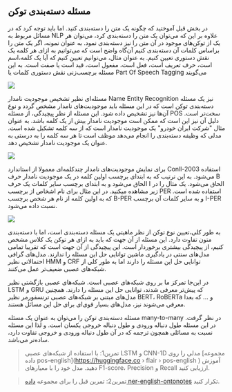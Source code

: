 ## مسئله دسته‌بندی توکن

در بخش قبل آموختید که چگونه یک متن را دسته‌بندی کنید. اما باید توجه کرد که در مسائل مربوط به NLP علاوه بر این که می‌توان یک متن را دسته‌بندی کرد، می‌توان هر یک از توکن‌های موجود در آن متن را نیز دسته‌بندی نمود. به عنوان نمونه، اگر یک متن را براساس کلمات آن دسته‌بندی کنیم آن‌گاه واضح است که می‌توانیم به ازای هر کلمه یک نقش دستوری تعیین کنیم. به عنوان مثال، می‌توانیم تعیین کنیم که آیا یک کلمه،اسم است، حرف تعریف است، فعل است، مفعول است، قید است یا صفت است. به این مسئله برچسب‌زنی نقش دستوری کلمات یا Part Of Speech Tagging  می‌گویند



![](https://blog.aaronccwong.com/assets/images/bigram-hmm/pos-title.jpg)



مسئله‌ای نظیر تشخیص موجودیت نامدار Name Entity Recognition نیز یک مسئله دسته‌بندی توکن است که در این مسئله باید موجودیت‌های نامدار مشخص گردد و نوع آن‌ها نیز تشخیص داده شود. این مسئله از نظر پیچیدگی، از مسئله POS سخت‌تر است. دلیل آن نیز این است که ممکن است موجودیت نامدار بیش از یک کلمه باشد. به عنوان مثال "شرکت ایران خودرو" یک موجودیت نامدار است که از سه کلمه تشکیل شده است. مدلی که وظیفه دسته‌بندی را انجام می‌دهد موظف است تا هر سه کلمه را به درستی به عنوان یک موجودیت نامدار تشخیص دهد.

![](https://lh3.googleusercontent.com/9mvuuylJe5Pp_WtnH5kJjmVWz1qdLitaz16PYrZtr9DoVg33ymXAfmxdA_4eLiyTmSAU-4_iN3GyZCM-7rpLlXfu0Mla4CPKeIMZQRQufs3-QeJIXuogj67YB0pAB2I_dU2CoQ6T)



برای نمایش موجودیت‌های نامدار چندکلمه‌ای معمولا از استاندارد Conll-2003 استفاده می‌شود. به این ترتیب که به ابتدای برچسب اولین کلمه در یک موجودیت نامدار حرف B الحاق می‌شود و به ابتدای برچسب سایر کلمات یک حرف I الحاق می‌شود. یک مثال را در زیر مشاهده میکنید. در این مثال برای نام اشخاص از برچسب PER استفاده شده است. که به اولین کلمه از نام هر شخص برچسب B-PER و به سایر کلمات آن برچسب I-PER نسبت داده می‌شود.

![](https://www.researchgate.net/publication/336206087/figure/tbl3/AS:885046709862405@1588022987844/Tags-for-Named-Entity-Recognition-using-IOB2-format.png)



 به طور کلی،تعیین نوع توکن از نظر ماهیتی یک مسئله دسته‌بندی است، اما با دسته‌بندی متون تفاوت دارد. این مسئله از آن جهت که باید به ازای هر توکن یک کلاس مشخص کنیم، از پیچیدگی بیشتری برخوردار است. این پیچیدگی از آن جهت است که تقریبا تمامی مدل‌های سنتی در یادگیری ماشین توانایی حل این مسئله را ندارند. مدل‌های گرافی احتمالاتی نظیر HMM و CRF توانایی حل این مسئله را دارند اما به طور کلی از شبکه‌های عصبی ضعیف‌تر عمل می‌کنند.

در این‌جا تمرکز ما بر روی شبکه‌های عصبی است. شبکه‌های عصبی بازگشتی نظیر LSTM و GRU که پیش‌تر معرفی شدند، توانایی حل این مسئله را دارند. همچنین مدل‌های مبتنی بر شبکه‌های عصبی ترنسفورمر نظیر BERT، RoBERTa و ... که بعدا معرفی می‌شوند نیز، مدل‌های بسیار قوی‌ای برای حل این مسائل هستند.

مسئله دسته‌بندی توکن را می‌توان به عنوان یک مسئله many-to-many در نظر گرفت. در این مسئله طول دنباله ورودی و طول دنباله خروجی یکسان است. و لذا این مسئله نسبت به مسائلی همچون ترجمه که در آن طول دنباله ورودی و خروجی تفاوت دارد، ساده‌تر می‌باشد.







> تمرین1: با استفاده از شبکه‌های عصبی LSTM و CNN-1D مدلی را روی [مجموعه داده pos-english](https://huggingface.co › flair › pos-english
> ) آموزش دهید. مدل خود را با معیارهای F1-score، Precision و Recall  ارزیابی کنید.





> تمرین2: تمرین قبل را برای مجموعه [داده ner-english-ontonotes](https://huggingface.co/flair/ner-english-ontonotes-large) تکرار کنید. 





